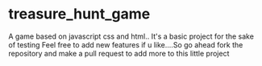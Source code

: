 # treasure_hunt_game
A game based on javascript css and html..
It's a basic project for the sake of testing
Feel free to add new features if u like....So  go ahead fork the repository and make a pull request to add more to this little project
